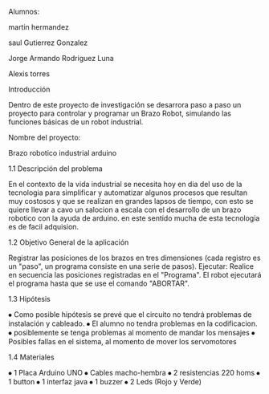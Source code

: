 Alumnos:


martin hermandez 

saul Gutierrez Gonzalez

Jorge Armando Rodriguez Luna 

Alexis torres



Introducción 


Dentro de este proyecto de investigación se desarrora paso a paso un proyecto para controlar y programar un Brazo Robot, simulando las funciones básicas de un robot industrial.

 Nombre del proyecto:
 
 
Brazo robotico industrial arduino


1.1 Descripción del problema


En el contexto de la vida industrial se necesita hoy en dia del uso de la tecnologia para simplificar y automatizar algunos procesos que resultan muy costosos y que se realizan en grandes lapsos de tiempo, con esto se quiere llevar a cavo un salocion a escala con el desarrollo de un brazo robotico con la ayuda de arduino. en este sentido mucha de esta tecnologia es de facil adquision.


1.2 Objetivo General de la aplicación

Registrar las posiciones de los brazos en tres dimensiones (cada registro es un "paso", un programa consiste en una serie de pasos).
Ejecutar: Realice en secuencia las posiciones registradas en el "Programa". El robot ejecutará el programa hasta que se use el comando "ABORTAR".


1.3 Hipótesis


⦁	Como posible hipótesis se prevé que el circuito no tendrá problemas de instalación y cableado.
⦁	El alumno no tendra problemas en la codificacion.
⦁	posiblemente se tenga problemas al momento de mandar los mensajes
⦁	Posibles fallas en el sistema, al momento de mover los servomotores


1.4 Materiales


⦁	1 Placa Arduino UNO
⦁	Cables macho-hembra
⦁	2 resistencias 220 homs
⦁	1 button
⦁	1 interfaz java
⦁	1 buzzer
⦁	2 Leds (Rojo y Verde)


